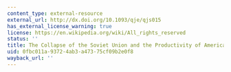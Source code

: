 ```yaml
---
content_type: external-resource
external_url: http://dx.doi.org/10.1093/qje/qjs015
has_external_license_warning: true
license: https://en.wikipedia.org/wiki/All_rights_reserved
status: ''
title: The Collapse of the Soviet Union and the Productivity of American Mathematicians
uid: 0fbc011a-9372-4ab3-a473-75cf09b2e0f8
wayback_url: ''
---
```

